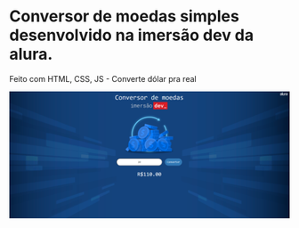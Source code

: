 # Conversor de moedas simples desenvolvido na imersão dev da alura.
Feito com HTML, CSS, JS - Converte dólar pra real

![alt text](https://github.com/adcavalcant/Conversor-de-moeda-simples/blob/main/assets/print-tela.png)
